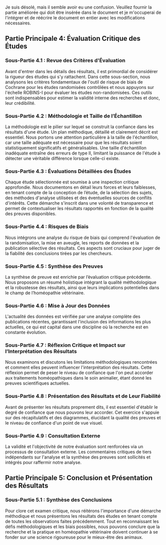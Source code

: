 Je suis désolé, mais il semble avoir eu une confusion. Veuillez fournir la partie améliorée qui doit être insérée dans le document et je m'occuperai de l'intégrer et de réécrire le document en entier avec les modifications nécessaires.

## Partie Principale 4: Évaluation Critique des Études

### Sous-Partie 4.1 : Revue des Critères d'Évaluation

Avant d'entrer dans les détails des résultats, il est primordial de considérer la rigueur des études qui s'y rattachent. Dans cette sous-section, nous analysons les critères fondamentaux de l'outil de risque de biais de Cochrane pour les études randomisées contrôlées et nous appuyons sur l'échelle ROBINS-I pour évaluer les études non-randomisées. Ces outils sont indispensables pour estimer la validité interne des recherches et donc, leur crédibilité.

### Sous-Partie 4.2 : Méthodologie et Taille de l’Échantillon

La méthodologie est le pilier sur lequel se construit la confiance dans les résultats d'une étude. Un plan méthodique, détaillé et clairement décrit est essentiel. Nous portons une attention particulière à la taille de l'échantillon, car une taille adéquate est nécessaire pour que les résultats soient statistiquement significatifs et généralisables. Une taille d'échantillon inadéquate entraîne des erreurs de type II, limitant la puissance de l'étude à détecter une véritable différence lorsque celle-ci existe.

### Sous-Partie 4.3 : Évaluations Détaillées des Études

Chaque étude sélectionnée est soumise à une inspection critique approfondie. Nous documentons en détail leurs forces et leurs faiblesses, en tenant compte de la conception de l’étude, de la sélection des sujets, des méthodes d'analyse utilisées et des éventuelles sources de conflits d'intérêts. Cette démarche s'inscrit dans une volonté de transparence et permet de contextualiser les résultats rapportés en fonction de la qualité des preuves disponibles.

### Sous-Partie 4.4 : Risques de Biais

Nous intégrons une analyse du risque de biais qui comprend l'évaluation de la randomisation, la mise en aveugle, les reports de données et la publication sélective des résultats. Ces aspects sont cruciaux pour juger de la fiabilité des conclusions tirées par les chercheurs.

### Sous-Partie 4.5 : Synthèse des Preuves

La synthèse de preuve est enrichie par l’évaluation critique précédente. Nous proposons un résumé holistique intégrant la qualité méthodologique et la robustesse des résultats, ainsi que leurs implications potentielles dans le champ de l’homéopathie vétérinaire.

### Sous-Partie 4.6 : Mise à Jour des Données

L'actualité des données est vérifiée par une analyse complète des publications récentes, garantissant l'inclusion des informations les plus actuelles, ce qui est capital dans une discipline où la recherche est en constante évolution.

### Sous-Partie 4.7 : Réflexion Critique et Impact sur l’Interprétation des Résultats

Nous examinons et discutons les limitations méthodologiques rencontrées et comment elles peuvent influencer l'interprétation des résultats. Cette réflexion permet de peser le niveau de confiance que l'on peut accorder aux traitements homéopathiques dans le soin animalier, étant donné les preuves scientifiques actuelles.

### Sous-Partie 4.8 : Présentation des Résultats et de Leur Fiabilité

Avant de présenter les résultats proprement dits, il est essentiel d'établir le degré de confiance que nous pouvons leur accorder. Cet exercice s'appuie sur des récapitulatifs et des diagrammes, élucidant la qualité des preuves et le niveau de confiance d'un point de vue visuel.

### Sous-Partie 4.9 : Consultation Externe

La validité et l'objectivité de notre évaluation sont renforcées via un processus de consultation externe. Les commentaires critiques de tiers indépendants sur l'analyse et la synthèse des preuves sont sollicités et intégrés pour raffermir notre analyse.

## Partie Principale 5: Conclusion et Présentation des Résultats

### Sous-Partie 5.1 : Synthèse des Conclusions

Pour clore cet examen critique, nous réitérons l'importance d'une démarche méthodique et nous présentons les résultats des études en tenant compte de toutes les observations faites précédemment. Tout en reconnaissant les défis méthodologiques et les biais possibles, nous pouvons conclure que la recherche et la pratique en homéopathie vétérinaire doivent continuer à se fonder sur une science rigoureuse pour le mieux-être des animaux.